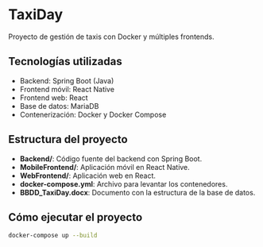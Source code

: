 # TaxiDay

Proyecto de gestión de taxis con Docker y múltiples frontends.

## Tecnologías utilizadas
- Backend: Spring Boot (Java)
- Frontend móvil: React Native
- Frontend web: React
- Base de datos: MariaDB
- Contenerización: Docker y Docker Compose

## Estructura del proyecto
- **Backend/**: Código fuente del backend con Spring Boot.
- **MobileFrontend/**: Aplicación móvil en React Native.
- **WebFrontend/**: Aplicación web en React.
- **docker-compose.yml**: Archivo para levantar los contenedores.
- **BBDD_TaxiDay.docx**: Documento con la estructura de la base de datos.

## Cómo ejecutar el proyecto
```bash
docker-compose up --build
